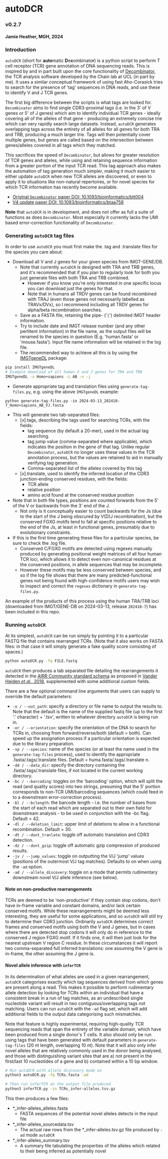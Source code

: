 # autoDCR

### v0.2.7
#### Jamie Heather, MGH, 2024

### Introduction

`autoDCR` (short for **auto**matic **D**e**c**ombinato**r**) is a python script to perform T cell receptor (TCR) gene annotation of DNA sequencing reads. This is inspired by and in part built upon the core functionality of [Decombinator](https://github.com/innate2adaptive/Decombinator), the TCR analysis software developed by the Chain lab at UCL (in part by me). It uses a similar conceptual framework of using fast Aho-Corasick tries to search for the presence of 'tag' sequences in DNA reads, and use these to identify V and J TCR genes. 

The first big difference between the scripts is what tags are looked for. `Decombinator` aims to find single CDR3-proximal tags (i.e. in the 3' of V genes or 5' of J genes) which aim to identify individual TCR genes - ideally covering all of the alleles of that gene - producing an extremely concise trie which can very rapidly search large datasets. Instead, `autoDCR` generates overlapping tags across the entirety of all alleles for all genes for both TRA and TRB, producing a much larger trie. Tags will then potentially cover multiple genes, but genes are called based on the intersection between genes/alleles covered in all tags which they matched. 

This sacrifices the speed of `Decombinator`, but allows for greater resolution of TCR genes and alleles, while using and retaining sequence information from a greater portion of the input TCR read. This tag approach also makes the automation of tag generation much simpler, making it much easier to either update `autoDCR` when new TCR alleles are discovered, or even to apply it to situations like non-natural repertoires, or for novel species for which TCR information has recently become available.

  * [Original `Decombinator` paper DOI: 10.1093/bioinformatics/btt004](https://doi.org/10.1093/bioinformatics/btt004)
  * [V4 update paper DOI: 10.1093/bioinformatics/btaa758](https://doi.org/10.1093/bioinformatics/btaa758)

**Note** that `autoDCR` is in development, and does not offer as full a suite of functions as does `Decombinator`. Most especially it currently lacks the UMI based error-correction functionality of `Decombinator`.

### Generating `autoDCR` tag files

In order to use `autoDCR` you must first make the .tag and .translate files for the species you care about:

* Download all V and J genes for your given species from IMGT-GENE/DB.
    * Note that currently `autoDCR` is designed with TRA and TRB genes, and it's recommended that if you plan to regularly look for both you just generate files with both TRA and TRB combined. 
      * However if you know you're only interested in one specific locus you can download just the genes for that.
      * Note that in humans all TRDV genes can be found recombined with TRAJ (even those genes not necessarily labelled as TRAVx/DVx), so I recommend including all TRDV genes for alpha/beta recombination searches.
    * Save as a FASTA file, retaining the pipe- ('`|`') delimited IMGT header information.
    * Try to include date and IMGT release number (and any other pertitent information) in the file name, as the output files will be renamed to the species in question (E.g. 'human.fasta' or 'mouse.fasta'). Input file name information will be retained in the log file.
  * The recommended way to achieve all this is by using the [IMGTgeneDL](https://github.com/JamieHeather/IMGTgeneDL) package:

```bash
pip install IMGTgeneDL
# Example download of all human V and J genes for TRA and TRB
IMGTgeneDL -s Homo+sapiens -L AB -v -j
```

* Generate appropriate tag and translation files using `generate-tag-files.py`, e.g. using the above `IMGTgeneDL` example:
```
python generate-tag-files.py -in 2024-03-13_202410-7_Homo+sapiens_AB_VJ.fasta 
```
* This will generate two tab-separated files:
  * \[x\].tags, describing the tags used for searching TCRs, with the fields:
    * tag sequence (by default a 20-mer), used in the actual tag searching.
    * tag jump value (comma-separated where applicable), which indicates the position in the gene of that tag. Unlike regular `Decombinator`, `autoDCR` no longer uses these values in the TCR annotation process, but the values are retained to aid in manually verifying tag generation.
    * Comma-separated list of the alleles covered by this tag
  * \[x\].translate, used to identify the inferred location of the CDR3 junction-ending conserved residues, with the fields:
    * TCR allele
    * relative position
    * amino acid found at the conserved residue position
* Note that in both file types, positions are counted forwards from the 5' of the V or backwards from the 3' end of the J.
  * Not only is it conceptually easier to count backwards for the Js (due to the start of the J being obscured by V(D)J recombination), but the conserved FGXG motifs tend to fall at specific positions relative to the end of the Js, at least in functional genes, presumably due to evolutionary constraints. 
* If this is the first time generating these files for a particular species, be sure to check the .log file.
    * Conserved C/FGXG motifs are detected using regexes manually produced by generating positional weight matrices of all four human TCR loci, which allows it to detect even non-canonical residues at the conserved positions, in allele sequences that may be incomplete. 
    * However these motifs may be less conserved between species, and so if the log file shows that there are many predicted-functional genes not being found with high-confidence motifs users may wish to inspect and correct the `regexes` dictionary in `generate-tag-files.py`.

An example of the products of this process using the human TRA/TRB loci (downloaded from IMGT/GENE-DB on 2024-03-13, release `202410-7`) has been included in this repo.

### Running `autoDCR`

At its simplest, `autoDCR` can be run simply by pointing it to a particular FASTQ file that contains rearranged TCRs. (Note that it also works on FASTA files: in that case it will simply generate a fake quality score consisting of spaces.)

```bash
python autoDCR.py -fq FILE.fastq
```

`autoDCR` then produces a tab separated file detailing the rearrangements it detected in the [AIRR Community standard schema](https://docs.airr-community.org) as proposed in [Vander Heiden *et al.*, 2018](https://doi.org/10.3389/fimmu.2018.02206), supplemented with some additional custom fields. 

There are a few optional command line arguments that users can supply to override the default parameters:

* `-o / --out_path`: specify a directory or file name to output the results to. Note that the default is the name of the supplied fastq file (up to the first '.' character) + '.tsv', written to whatever directory `autoDCR` is being run in.
* `-or / --orientation`: specify the orientation of the DNA to search for TCRs in, choosing from forward/reverse/both (default = both). Can speed up the assignation process if a particular orientation is expected due to the library preparation.
* `-sp / --species`: name of the species (or at least the name used in the `generate-tag-files` process), used to identify the appropriate .fasta/.tags/.translate files. Default = huma.fasta/.tags/.translate n.
* `-dd / --data_dir`: specify the directory containing the .fasta/.tags/.translate files, if not located in the current working directory.
* `-bc / --barcoding`: toggles on the 'barcoding' option, which will split the read (and quality scores) into two strings, presuming that the 5' portion corresponds to non-TCR UMI/barcoding sequences (which could feed in to a downstream error-correction process).
* `-bl / --bclength`: the barcode length - i.e. the number of bases from the start of each read which are separated out to their own field for downstream analysis - to be used in conjunction with the -bc flag. Default = 42.
* `-dl / --deletion_limit`: upper limit of deletions to allow in a functional recombination. Default = 30.
* `-dt / --dont_tranlate`: toggle off automatic translation and CDR3 detection.
* `-dz / --dont_gzip`: toggle off automatic gzip compression of produced results.
* `-jv / --jump_values`: toggle on outputting the V/J 'jump' values (positions of the outermost V/J tag matches). Defaults to on when using the `-ad` option.
* `-ad / --allele_discovery`: toggle on a mode that permits rudimentary downstream novel V/J allele inference (see below).

#### Note on non-productive rearrangements

TCRs are deemed to be 'non-productive' if they contain stop codons, don't have in-frame variable and constant domains, and/or lack certain conserved motifs. While these rearrangements might be deemed less interesting, they are useful for some applications, and so `autoDCR` will still try to determine their CDR3 junction. Ordinarily `autoDCR` determines correct frames and conserved motifs using both the V and J genes, but in cases where there are detected stop codons it will only do in reference to the conserved J region FGXG motif. If it finds one, it will then just look for the nearest upstream V region C residue. In these circumstances it will report two comma-separated full inferred translations: one assuming the V gene is in-frame, the other assuming the J gene is.

#### Novel allele inference with `inferTCR`

In its determination of what alleles are used in a given rearrangement, `autoDCR` categorises exactly which tag sequences derived from which genes are present along a read. This makes it possible to perform rudimentary allele detection by looking for TCRs within an individual that have a consistent break in a run of tag matches, as an undescribed single nucleotide variant will result in two contiguous/overlapping tags not matching. Users can run `autoDCR` with the `-ad` flag set, which will add additional fields to the output data categorising such mismatches.

Note that feature is highly experimental, requiring high-quality TCR sequencing reads that span the entirety of the variable domain, which have been produced from a single donor's T cells. It also should only be run using tags that have been generated with default parameters in `generate-tag-files` (20 nt length, overlapping 10 nt). Note that it will also only infer novel alleles that are relatively commonly used in the donor being analysed, and those with distinguishing variant sites that are a) not present in the first/last 10 nucleotides of a gene and b) contained within a 10 bp window. 

```bash
# Run autoDCR with allele discovery mode on
python3 autoDCR.py -fq TCRs.fasta -ad

# Then run inferTCR on the output file produced
python3 inferTCR.py -in TCRs_infer-alleles.tsv.gz 
```

This then produces a few files:

* *_infer-alleles_alleles.fasta  
  * FASTA sequences of the potential novel alleles detects in the input file
* *_infer-alleles_sourcedata.tsv
  * The actual raw rows from the *_infer-alleles.tsv.gz file produced by `-ad` mode `autoDCR`
* *_infer-alleles_summary.tsv
  * A summary file tabulating the properties of the alleles which related to their being inferred as potentially novel 
